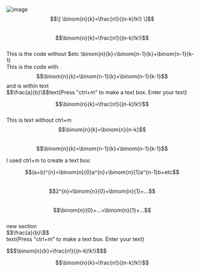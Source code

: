 ---
---
![image](https://user-images.githubusercontent.com/68666932/131105773-6ea227bd-6e6a-4124-96bb-1f93939bb1cb.png)  
$$\[
\binom{n}{k}=\frac{n!}{(n-k)!k!}
\]$$    
$$\binom{n}{k}=\frac{n!}{(n-k)!k!}$$  
This is the code without $etc    \binom{n}{k}=\binom{n-1}{k}+\binom{n-1}{k-1}  
This is the code with $$\binom{n}{k}=\binom{n-1}{k}+\binom{n-1}{k-1}$$ and is within text     
$$\frac{a}{b}\$$text{Press "ctrl+m" to make a text box. Enter your text}

$$\binom{n}{k}=\frac{n!}{(n-k)!k!}$$  
This is text without ctrl+m 
$$\binom{n}{k}=\binom{n}{n-k}$$  
$$\binom{n}{k}=\binom{n-1}{k}+\binom{n-1}{k-1}$$

I used ctrl+m to create a text box:

$$(a+b)^{n}=\binom{n}{0}a^{n}+\binom{n}{1}a^{n-1}b+etc$$  
$$2^{n}=\binom{n}{0}+\binom{n}{1}+...$$  
$$\binom{n}{0}+...=\binom{n}{1}+...$$  
new section  
$$\frac{a}{b}\$$  
text{Press "ctrl+m" to make a text box. Enter your text}


\$\$$\binom{n}{k}=\frac{n!}{(n-k)!k!}$\$\$

$$\binom{n}{k}=\frac{n!}{(n-k)!k!}$$
